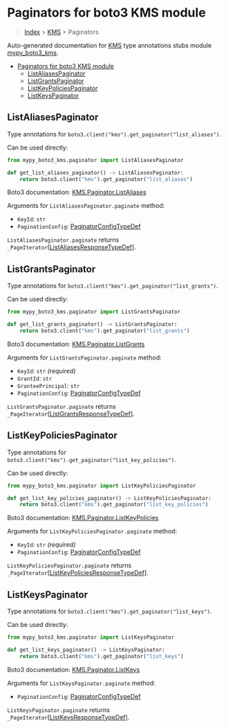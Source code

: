 # Paginators for boto3 KMS module

> [Index](..) > [KMS](.) > Paginators

Auto-generated documentation for
[KMS](https://boto3.amazonaws.com/v1/documentation/api/latest/reference/services/kms.html#KMS)
type annotations stubs module
[mypy_boto3_kms](https://pypi.org/project/mypy-boto3-kms/).

- [Paginators for boto3 KMS module](#paginators-for-boto3-kms-module)
  - [ListAliasesPaginator](#listaliasespaginator)
  - [ListGrantsPaginator](#listgrantspaginator)
  - [ListKeyPoliciesPaginator](#listkeypoliciespaginator)
  - [ListKeysPaginator](#listkeyspaginator)

## ListAliasesPaginator

Type annotations for `boto3.client("kms").get_paginator("list_aliases")`.

Can be used directly:

```python
from mypy_boto3_kms.paginator import ListAliasesPaginator

def get_list_aliases_paginator() -> ListAliasesPaginator:
    return boto3.client("kms").get_paginator("list_aliases")
```

Boto3 documentation:
[KMS.Paginator.ListAliases](https://boto3.amazonaws.com/v1/documentation/api/latest/reference/services/kms.html#KMS.Paginator.ListAliases)

Arguments for `ListAliasesPaginator.paginate` method:

- `KeyId`: `str`
- `PaginationConfig`:
  [PaginatorConfigTypeDef](./type_defs.md#paginatorconfigtypedef)

`ListAliasesPaginator.paginate` returns
`_PageIterator`\[[ListAliasesResponseTypeDef](./type_defs.md#listaliasesresponsetypedef)\].

## ListGrantsPaginator

Type annotations for `boto3.client("kms").get_paginator("list_grants")`.

Can be used directly:

```python
from mypy_boto3_kms.paginator import ListGrantsPaginator

def get_list_grants_paginator() -> ListGrantsPaginator:
    return boto3.client("kms").get_paginator("list_grants")
```

Boto3 documentation:
[KMS.Paginator.ListGrants](https://boto3.amazonaws.com/v1/documentation/api/latest/reference/services/kms.html#KMS.Paginator.ListGrants)

Arguments for `ListGrantsPaginator.paginate` method:

- `KeyId`: `str` *(required)*
- `GrantId`: `str`
- `GranteePrincipal`: `str`
- `PaginationConfig`:
  [PaginatorConfigTypeDef](./type_defs.md#paginatorconfigtypedef)

`ListGrantsPaginator.paginate` returns
`_PageIterator`\[[ListGrantsResponseTypeDef](./type_defs.md#listgrantsresponsetypedef)\].

## ListKeyPoliciesPaginator

Type annotations for `boto3.client("kms").get_paginator("list_key_policies")`.

Can be used directly:

```python
from mypy_boto3_kms.paginator import ListKeyPoliciesPaginator

def get_list_key_policies_paginator() -> ListKeyPoliciesPaginator:
    return boto3.client("kms").get_paginator("list_key_policies")
```

Boto3 documentation:
[KMS.Paginator.ListKeyPolicies](https://boto3.amazonaws.com/v1/documentation/api/latest/reference/services/kms.html#KMS.Paginator.ListKeyPolicies)

Arguments for `ListKeyPoliciesPaginator.paginate` method:

- `KeyId`: `str` *(required)*
- `PaginationConfig`:
  [PaginatorConfigTypeDef](./type_defs.md#paginatorconfigtypedef)

`ListKeyPoliciesPaginator.paginate` returns
`_PageIterator`\[[ListKeyPoliciesResponseTypeDef](./type_defs.md#listkeypoliciesresponsetypedef)\].

## ListKeysPaginator

Type annotations for `boto3.client("kms").get_paginator("list_keys")`.

Can be used directly:

```python
from mypy_boto3_kms.paginator import ListKeysPaginator

def get_list_keys_paginator() -> ListKeysPaginator:
    return boto3.client("kms").get_paginator("list_keys")
```

Boto3 documentation:
[KMS.Paginator.ListKeys](https://boto3.amazonaws.com/v1/documentation/api/latest/reference/services/kms.html#KMS.Paginator.ListKeys)

Arguments for `ListKeysPaginator.paginate` method:

- `PaginationConfig`:
  [PaginatorConfigTypeDef](./type_defs.md#paginatorconfigtypedef)

`ListKeysPaginator.paginate` returns
`_PageIterator`\[[ListKeysResponseTypeDef](./type_defs.md#listkeysresponsetypedef)\].
